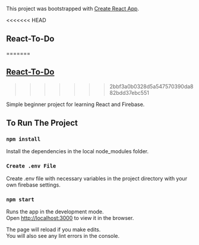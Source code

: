 This project was bootstrapped with [Create React App](https://github.com/facebook/create-react-app).

<<<<<<< HEAD
## React-To-Do
=======
## [React-To-Do](https://mfarukkoc.github.io/react-to-do/)
>>>>>>> 2bbf3a0b0328d5a547570390da882bdd37ebc551

Simple beginner project for learning React and Firebase.

## To Run The Project

### `npm install`

Install the dependencies in the local node_modules folder.

### `Create .env File`

Create .env file with necessary variables in the project directory with your own firebase settings.

### `npm start`

Runs the app in the development mode.<br />
Open [http://localhost:3000](http://localhost:3000) to view it in the browser.

The page will reload if you make edits.<br />
You will also see any lint errors in the console.


